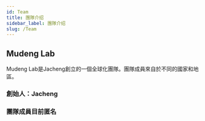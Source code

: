 ```yaml
---
id: Team
title: 團隊介绍
sidebar_label: 團隊介绍
slug: /Team
---
```


## Mudeng Lab
Mudeng Lab是Jacheng創立的一個全球化團隊。團隊成員來自於不同的國家和地區。

###  創始人：Jacheng
###  團隊成員目前匿名